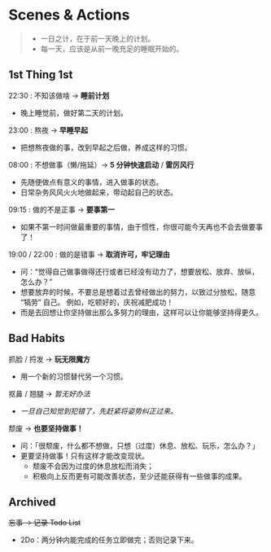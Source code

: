 # Scenes & Actions

> - 一日之计，在于前一天晚上的计划。
> - 每一天，应该是从前一晚充足的睡眠开始的。

## 1st Thing 1st

22:30 : 不知该做啥 → **睡前计划**

- 晚上睡觉前，做好第二天的计划。

23:00 : 熬夜 → **早睡早起**

- 把想熬夜做的事，改到早起之后做，养成这样的习惯。

08:00 : 不想做事（懒/拖延）→ **5 分钟快速启动** / **雷厉风行**

- 先随便做点有意义的事情，进入做事的状态。
- 日常杂务风风火火地做起来，带动起自己的状态。

09:15 : 做的不是正事 → **要事第一**

- 如果不第一时间做最重要的事情，由于惯性，你很可能今天再也不会去做要事了！

19:00 / 22:00 : 做的是错事 → **取消许可，牢记理由**

- 问：“觉得自己做事做得还行或者已经没有动力了，想要放松、放弃、放纵，怎么办？”
- 想要放弃的时候，不要总是想着过去曾经做出的努力，以致过分放松，随意 “犒劳” 自己。
    例如，吃顿好的，庆祝减肥成功！
- 而是去回想让你坚持做出那么多努力的理由，这样可以让你能够坚持得更久。

## Bad Habits

抓脸 / 捋发 → **玩无限魔方**

- 用一个新的习惯替代另一个习惯。

抠鼻 / 翘腿 → _暂无好办法_

- _一旦自己知觉到犯错了，先赶紧将姿势纠正过来。_

颓废 → **也要坚持做事！**

- 问：「很颓废，什么都不想做，只想（过度）休息、放松、玩乐，怎么办？」
- 更要坚持做事！只有这样才能改变现状。
    - 颓废不会因为过度的休息放松而消失；
    - 积极向上反而更有可能改善状态，至少还能获得有一些做事的成果。

## Archived

~~忘事 → 记录 Todo List~~

- 2Do：两分钟内能完成的任务立即做完；否则记录下来。
